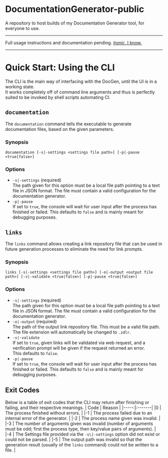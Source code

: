 # DocumentationGenerator-public
A repository to host builds of my Documentation Generator tool, for everyone to use.

---

Full usage instructions and documentation pending. [*Ironic*, I know.](https://media3.giphy.com/media/9MJ6xrgVR9aEwF8zCJ/giphy.gif?cid=ecf05e47jt36m4srbiu5pu6ube6c11a19f45b2gsyc2vw6wp&rid=giphy.gif&ct=g)

---

# Quick Start: Using the CLI
The CLI is the main way of interfacing with the DocGen, until the UI is in a working state. \
It works completely off of command line arguments and thus is perfectly suited to be invoked by shell scripts automating CI.

## `documentation`
The `documentation` command tells the executable to generate documentation files, based on the given parameters.

### Synopsis
```
documentation [-s|-settings <settings file path>] [-p|-pause <true|false>]
```
### Options
- `-s|-settings` (required)\
  The path given for this option must be a local file path pointing to a text file in JSON format.
  The file must contain a valid configuration for the documentation generator.
- `-p|-pause` \
  If set to `true`, the console will wait for user input after the process has finished or failed.
  This defaults to `false` and is mainly meant for debugging purposes.
  
## `links`
The `links` command allows creating a link repository file that can be used in future generation processes to eliminate the need for link prompts.
  
### Synopsis
```
links [-s|-settings <settings file path>] [-o|-output <output file path>] [-v|-validate <true|false>] [-p|-pause <true|false>]
```

### Options
- `-s|-settings` (required)\
  The path given for this option must be a local file path pointing to a text file in JSON format.
  The file must contain a valid configuration for the documentation generator.
- `-o|-output` (required)\
  The path of the output link repository file. This must be a valid file path.
  The file extension will automatically be changed to `.zdlr`.
- `-v|-validate` \
  If set to `true`, given links will be validated via web request, and a verification prompt will be given if the request returned an error. \
  This defaults to `false`.
- `-p|-pause` \
  If set to `true`, the console will wait for user input after the process has finished or failed.
  This defaults to `false` and is mainly meant for debugging purposes.

## Exit Codes
Below is a table of exit codes that the CLI may return after finishing or failing, and their respective meanings.
| Code | Reason |
|-----:|:-------|
|0     | The process finished without errors. |
|-1    | The process failed due to an internal error of the generator. |
|-2    | The process name given was invalid. |
|-3    | The number of arguments given was invalid (number of arguments must be odd; first the process type, then key/value pairs of arguments). |
|-4    | The Settings file provided via the `-s\|-settings` option did not exist or could not be parsed. |
|-5    | The output path was invalid so that the generation result (usually of the `links` command) could not be written to a file. |
